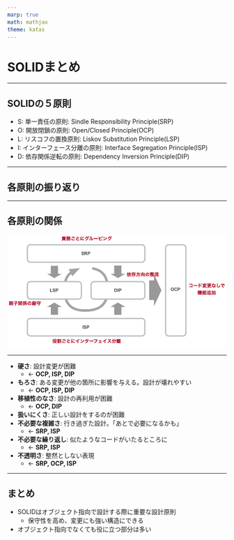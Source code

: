 ```yaml
---
marp: true
math: mathjax
theme: katas
---
```

<!-- 
size: 16:9
paginate: true
-->
<!-- header: 勉強会# ― エンジニアとしての解像度を高めるための勉強会-->

# SOLIDまとめ

---

## SOLIDの５原則

* S: 単一責任の原則: Sindle Responsibility Principle(SRP)
* O: 開放閉鎖の原則: Open/Closed Principle(OCP)
* L: リスコフの置換原則: Liskov Substitution Principle(LSP)
* I: インターフェース分離の原則: Interface Segregation Principle(ISP)
* D: 依存関係逆転の原則: Dependency Inversion Principle(DIP)

<!-- これらを実践することで堅牢なアーキテクチャを持つソフトウェアができる。 -->
<!-- 他の原則が割と覚えてからしばらく経つと使いこなせるようになるものが多いのに対して、この原則はすぐに設計や実装に使えるのが特徴 -->

---

## 各原則の振り返り

---

## 各原則の関係

![contain center](assets/06-relationship.png)

---

<!-- 悪いコードは臭いがします。その臭いがする箇所を残したままにしておくことは、
将来に渡って悪影響を及ぼします。箱の中の腐ったみかんは周囲のコードまで汚染していきますし、
割れ窓理論のように一部の悪い環境は悪習慣を生み出します。臭いは早めに消臭しないといけません。 -->

<!-- 私も書いた本「iOSアプリ設計パターン入門」では主要な臭いをいくつかに分類しています。
それらに対してSOLIDはどのように適用できるかを示したのがこのスライドです -->

* **硬さ**: 設計変更が困難
    * ← **OCP, ISP, DIP**
* **もろさ**: ある変更が他の箇所に影響を与える。設計が壊れやすい
    * ← **OCP, ISP, DIP**
* **移植性のなさ**: 設計の再利用が困難
    * ← **OCP, DIP**
* **扱いにくさ**: 正しい設計をするのが困難
* **不必要な複雑さ**: 行き過ぎた設計。「あとで必要になるかも」
    * ← **SRP, ISP**
* **不必要な繰り返し**: 似たようなコードがいたるところに
    * ← **SRP, ISP**
* **不透明さ**: 整然としない表現
    * ← **SRP, OCP, ISP**

---

## まとめ

* SOLIDはオブジェクト指向で設計する際に重要な設計原則
    * 保守性を高め、変更にも強い構造にできる
* オブジェクト指向でなくても役に立つ部分は多い


<!-- 個人的な意見だが、SOLID以前と以後という区別も出来るくらいに重要 -->
